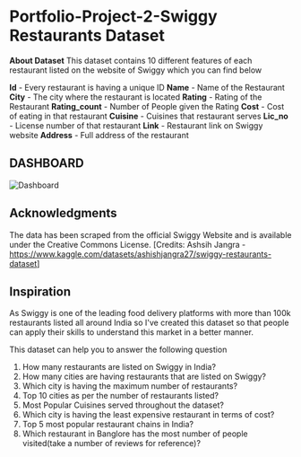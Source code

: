 # Portfolio-Project-2-Swiggy Restaurants Dataset 

**About Dataset**
This dataset contains 10 different features of each restaurant listed on the website of Swiggy which you can find below

**Id** - Every restaurant is having a unique ID
**Name** - Name of the Restaurant
**City** - The city where the restaurant is located
**Rating** - Rating of the Restaurant
**Rating_count** - Number of People given the Rating
**Cost** - Cost of eating in that restaurant
**Cuisine** - Cuisines that restaurant serves
**Lic_no** - License number of that restaurant
**Link** - Restaurant link on Swiggy website
**Address** - Full address of the restaurant

## DASHBOARD

![Dashboard](https://github.com/AdarshJha5/Portfolio-Project-2-Swiggy/assets/153823115/95fb61ce-725b-426f-ba22-834ff1f9e2f1)

## Acknowledgments

The data has been scraped from the official Swiggy Website and is available under the Creative Commons License.
[Credits: Ashsih Jangra - https://www.kaggle.com/datasets/ashishjangra27/swiggy-restaurants-dataset]

## Inspiration

As Swiggy is one of the leading food delivery platforms with more than 100k restaurants listed all around India so I've created this dataset so that people can apply their skills to understand this market in a better manner.

This dataset can help you to answer the following question

1. How many restaurants are listed on Swiggy in India?
2. How many cities are having restaurants that are listed on Swiggy?
3. Which city is having the maximum number of restaurants?
4. Top 10 cities as per the number of restaurants listed?
5. Most Popular Cuisines served throughout the dataset?
6. Which city is having the least expensive restaurant in terms of cost?
7. Top 5 most popular restaurant chains in India?
8. Which restaurant in Banglore has the most number of people visited(take a number of reviews for reference)?
